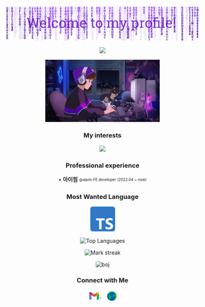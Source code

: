 <p align="center">
  <img src="assets/header.png"/>
</p>
<p align="center">
   <img src="https://readme-typing-svg.demolab.com?font=Roboto+Slab&color=%237E3ACE&size=35&center=true&vCenter=true&width=450&duration=1500&pause=1000&lines=Hyeonjun+Moon;Software+Engineer" width="auto" height="35"/>
</p>
<p align="center">
  <img alt="Coding GIF" width="300" height="auto" src="assets/coding.gif"/>
</p>

<h3 align="center">My interests</h3>
<p align="center">
   <img src="https://readme-typing-svg.demolab.com?font=Roboto+Slab&color=%237E3ACE&size=35&center=true&vCenter=true&width=450&duration=1500&pause=1000&lines=Interactive+3D+Modeling;Performance+Optimization" width="auto" height="35"/>
</p>

<h3 align="center">Professional experience</h3>

<div align="center">
  <p>• <strong>아이핌</strong> <sub><sup>@aipim FE developer (2022.04 ~ now)</sup></sub></p>
</div>

<h3 align="center">Most Wanted Language</h3>
<p align="center">
  <img align="center" src="assets/typescript.png" alt="Python" height="65" width="65" />
</p>

<p align="center">
  <img align="center" src="https://github-readme-stats.vercel.app/api/top-langs?username=moonhyeonjun&hide_border=true&no-bg=true&no-frame=true&layout=compact&theme=transparent&hide=html,css,astro, %20notebook,pug,jinja,mdx,cmake" alt="Top Languages"/>
</p>

<p align="center">
  <img alt="Mark streak" src="https://github-readme-streak-stats.herokuapp.com/?user=moonhyeonjun&hide_border=true&theme=transparent" />
</p>

<p align="center">
  <img height="180em" src="http://mazassumnida.wtf/api/v2/generate_badge?boj=mhj5256" alt="boj"/>
</p>

<h3 align="center">Connect with Me</h3>

<p align="center">
  <a href="mailto:mhj5256@gmail.com" target="_blank">
    <img align="center" src="assets/gmail.png" alt="gmail" height="30" width="30" />
  </a>
  &nbsp;&nbsp;&nbsp;
  <a href="https://moonhyeonjun.com" target="_blank">
    <img align="center" src="assets/web.png" alt="website" height="25" width="25"  />
  </a>
</p>
